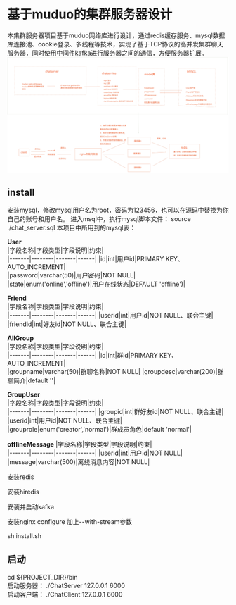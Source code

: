 # 基于muduo的集群服务器设计

本集群服务器项目基于muduo网络库进行设计，通过redis缓存服务、mysql数据库连接池、cookie登录、多线程等技术，实现了基于TCP协议的高并发集群聊天服务器，同时使用中间件kafka进行服务器之间的通信，方便服务器扩展。
![](./media/%E9%9B%86%E7%BE%A4%E6%9C%8D%E5%8A%A1%E5%99%A8%E6%A8%A1%E5%9D%97%E5%9B%BE.jpg)

## install
安装mysql，修改mysql用户名为root，密码为123456，也可以在源码中替换为你自己的账号和用户名。  进入msql中，执行mysql脚本文件： source ./chat_server.sql
本项目中所用到的mysql表：  

**User**  
|字段名称|字段类型|字段说明|约束|  
|-------|--------|-------|------|
|id|int|用户id|PRIMARY KEY、AUTO_INCREMENT|  
|password|varchar(50)|用户密码|NOT NULL|  
|state|enum('online','offline')|用户在线状态|DEFAULT 'offline')|    
  
**Friend**  
|字段名称|字段类型|字段说明|约束|  
|-------|--------|-------|------|
|userid|int|用户id|NOT NULL、联合主键|  
|friendid|int|好友id|NOT NULL、联合主键|  
   
**AllGroup**  
|字段名称|字段类型|字段说明|约束|  
|-------|--------|-------|------|
|id|int|群id|PRIMARY KEY、AUTO_INCREMENT|  
|groupname|varchar(50)|群聊名称|NOT NULL| 
|groupdesc|varchar(200)|群聊简介|default ''| 
  
**GroupUser**  
|字段名称|字段类型|字段说明|约束|  
|-------|--------|-------|------|
|groupid|int|群好友id|NOT NULL、联合主键|
|userid|int|用户id|NOT NULL、联合主键|    
|grouprole|enum('creator','normal')|群成员角色|default 'normal'|
  
**offlineMessage**
 |字段名称|字段类型|字段说明|约束|  
 |-------|--------|-------|------|
|userid|int|用户id|NOT NULL|    
|message|varchar(500)|离线消息内容|NOT NULL|

安装redis

安装hiredis

安装并启动kafka

安装nginx
configure 加上--with-stream参数

sh install.sh

## 启动
cd ${PROJECT_DIR}/bin  
启动服务器： ./ChatServer   127.0.0.1 6000  
启动客户端： ./ChatClient   127.0.0.1 6000




